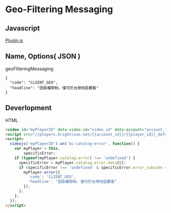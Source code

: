 # Geo-Filtering Messaging



## Javascript
[Plugin.js](https://raw.githubusercontent.com/Kyle30/Brightcove_Plugin/master/geoFilteringMessaging/plugin.js)

## Name, Options( JSON )
geoFilteringMessaging  
```
{
  "code": "CLIENT_GEO",
  "headline": "因版權限制，僅可於台灣地區觀看"
}
```


## Deverlopment
HTML
```HTML
<video id="myPlayerID" data-video-id="video_id" data-account="account_id" data-player="player_id" data-embed="default" data-application-id class="video-js" controls style="width: 100%; height: 100%; position: absolute; top: 0px; bottom: 0px; right: 0px; left: 0px;"></video>
<script src="//players.brightcove.net/{{account_id}}/{{player_id}}_default/index.min.js"></script>
<script>
  videojs('myPlayerID').on('bc-catalog-error', function() {
    var myPlayer = this,
        specificError;
    if (typeof(myPlayer.catalog.error) !== 'undefined') {
      specificError = myPlayer.catalog.error.data[0];
      if (specificError !== 'undefined' & specificError.error_subcode == "CLIENT_GEO") {
        myPlayer.error({
          'code': 'CLIENT_GEO',
          'headline': "因版權限制，僅可於台灣地區觀看"
        });
      };
    };
  });
</script>
```
